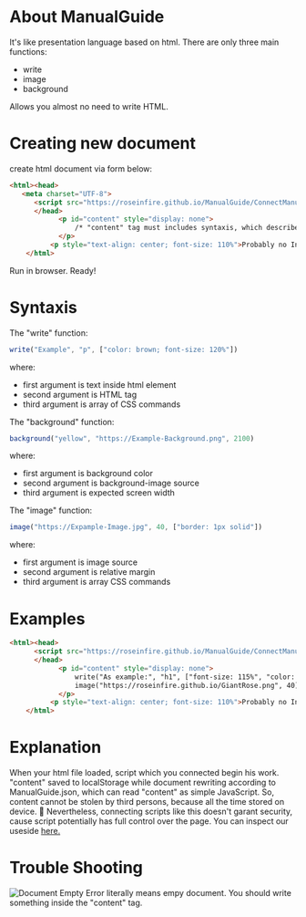 # About ManualGuide
It's like presentation language based on html.
There are only three main functions:
* write
* image
* background

 Allows you almost no need to write HTML.

# Creating new document
create html document via form below:
```html
<html><head>
   <meta charset="UTF-8">
      <script src="https://roseinfire.github.io/ManualGuide/ConnectManualGuide.js"></script>
      </head>
            <p id="content" style="display: none">
                /* "content" tag must includes syntaxis, which described below. */
            </p>
          <p style="text-align: center; font-size: 110%">Probably no Internet</p>
    </html>
```
Run in browser. Ready!
# Syntaxis
The "write" function: 
```JavaScript
write("Example", "p", ["color: brown; font-size: 120%"])
```
where:
* first argument is text inside html element
* second argument is HTML tag
* third argument is array of CSS commands

The "background" function:
```JavaScript
background("yellow", "https://Example-Background.png", 2100)
```
where:
* first argument is background color
* second argument is background-image source
* third argument is expected screen width

The "image" function:
```JavaScript
image("https://Expample-Image.jpg", 40, ["border: 1px solid"])
```
where:
* first argument is image source
* second argument is relative margin
* third argument is array CSS commands

# Examples
```html
<html><head>
      <script src="https://roseinfire.github.io/ManualGuide/ConnectManualGuide.js"></script>
      </head>
            <p id="content" style="display: none">
                write("As example:", "h1", ["font-size: 115%", "color: gold"])
                image("https://roseinfire.github.io/GiantRose.png", 40)
            </p>
          <p style="text-align: center; font-size: 110%">Probably no Internet</p>
    </html>
```
# Explanation
When your html file loaded, script which you connected begin his work.
"content" saved to localStorage while document rewriting according to ManualGuide.json,
which can read "content" as simple JavaScript. So, content cannot be stolen by third persons, because
all the time stored on device. 
:rotating_light: Nevertheless, connecting scripts like this doesn't garant security, cause
script potentially has full control over the page. You can inspect our useside [here.](https://github.com/Roseinfire/ManualGuide/blob/main/ConnectManualGuide.js)
# Trouble Shooting
![Document Empty](https://roseinfire.github.io/ManualGuide/EmptyDoc.png)
Error literally means empy document. You should write something inside the "content" tag.
